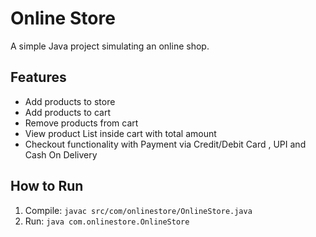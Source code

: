 # Online Store
A simple Java project simulating an online shop.

## Features
- Add products to store
- Add products to cart
- Remove products from cart
- View product List inside cart with total amount
- Checkout functionality with Payment via Credit/Debit Card , UPI and Cash On Delivery

## How to Run
1. Compile: `javac src/com/onlinestore/OnlineStore.java`
2. Run: `java com.onlinestore.OnlineStore`
